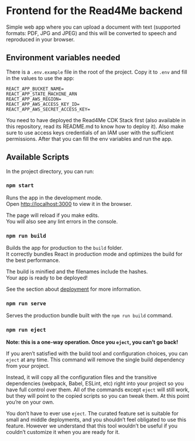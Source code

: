 # Frontend for the Read4Me backend

Simple web app where you can upload a document with text (supported formats: PDF, JPG and JPEG) and this will be converted to speech and reproduced in your browser.

## Environment variables needed

There is a `.env.example` file in the root of the project. Copy it to `.env` and fill in the values to use the app:

```
REACT_APP_BUCKET_NAME=
REACT_APP_STATE_MACHINE_ARN
REACT_APP_AWS_REGION=
REACT_APP_AWS_ACCESS_KEY_ID=
REACT_APP_AWS_SECRET_ACCESS_KEY=
```

You need to have deployed the Read4Me CDK Stack first (also available in this repository, read its README.md to know how to deploy it). Also make sure to use access keys credentials of an IAM user with the sufficient permissions. After that you can fill the env variables and run the app.

## Available Scripts

In the project directory, you can run:

### `npm start`

Runs the app in the development mode.\
Open [http://localhost:3000](http://localhost:3000) to view it in the browser.

The page will reload if you make edits.\
You will also see any lint errors in the console.

### `npm run build`

Builds the app for production to the `build` folder.\
It correctly bundles React in production mode and optimizes the build for the best performance.

The build is minified and the filenames include the hashes.\
Your app is ready to be deployed!

See the section about [deployment](https://facebook.github.io/create-react-app/docs/deployment) for more information.

### `npm run serve`

Serves the production bundle built with the `npm run build` command.

### `npm run eject`

**Note: this is a one-way operation. Once you `eject`, you can’t go back!**

If you aren’t satisfied with the build tool and configuration choices, you can `eject` at any time. This command will remove the single build dependency from your project.

Instead, it will copy all the configuration files and the transitive dependencies (webpack, Babel, ESLint, etc) right into your project so you have full control over them. All of the commands except `eject` will still work, but they will point to the copied scripts so you can tweak them. At this point you’re on your own.

You don’t have to ever use `eject`. The curated feature set is suitable for small and middle deployments, and you shouldn’t feel obligated to use this feature. However we understand that this tool wouldn’t be useful if you couldn’t customize it when you are ready for it.
